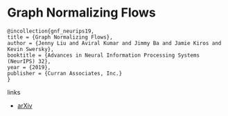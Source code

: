 # Graph Normalizing Flows

```
@incollection{gnf_neurips19,
title = {Graph Normalizing Flows},
author = {Jenny Liu and Aviral Kumar and Jimmy Ba and Jamie Kiros and Kevin Swersky},
booktitle = {Advances in Neural Information Processing Systems (NeurIPS) 32},
year = {2019},
publisher = {Curran Associates, Inc.}
}
```

links
- [arXiv](https://arxiv.org/abs/1905.13177)
